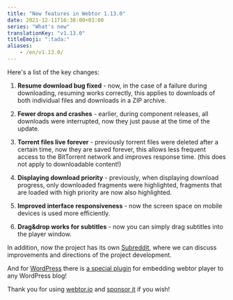 ```yaml
---
title: "New features in Webtor 1.13.0"
date: 2021-12-11T16:38:00+03:00
series: "What's new"
translationKey: "v1.13.0"
titleEmoji: ":tada:"
aliases:
    - /en/v1.13.0/
---
```

Here's a list of the key changes:

1. **️Resume download bug fixed** - now, in the case of a failure during downloading, resuming works correctly,
this applies to downloads of both individual files and downloads in a ZIP archive.

2. **Fewer drops and crashes** - earlier, during component releases, all downloads were interrupted, now they just pause
at the time of the update.

3. **Torrent files live forever** - previously torrent files were deleted after a certain time, now they are saved forever, this
allows less frequent access to the BitTorrent network and improves response time. (this does not apply to downloadable content!)

4. **Displaying download priority** - previously, when displaying download progress, only downloaded fragments were highlighted,
fragments that are loaded with high priority are now also highlighted.

5. **Improved interface responsiveness** - now the screen space on mobile devices is used more efficiently.

6. **Drag&drop works for subtitles** - now you can simply drag subtitles into the player window.

In addition, now the project has its own [Subreddit](https://www.reddit.com/r/webtor/), where we can discuss improvements and directions of the project development.

And for [WordPress](https://wordpress.org/) there is [a special plugin](https://github.com/webtor-io/wordpress-plugin) for
embedding webtor player to any WordPress blog!

Thank you for using [webtor.io](https://webtor.io/en/) and [sponsor it](https://www.patreon.com/bePatron?u=24145874) if you wish!
